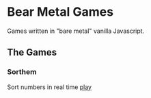 # Bear Metal Games
Games written in "bare metal" vanilla Javascript.

## The Games

### Sorthem
Sort numbers in real time [play](https://shroom.dv8.org/bearmetal/sorthem/)
